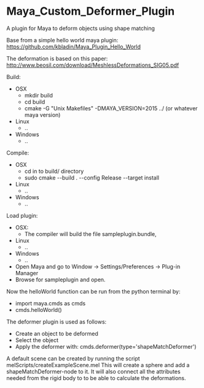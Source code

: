 # Maya_Custom_Deformer_Plugin
A plugin for Maya to deform objects using shape matching

Base from a simple hello world maya plugin:
https://github.com/kbladin/Maya_Plugin_Hello_World

The deformation is based on this paper:
http://www.beosil.com/download/MeshlessDeformations_SIG05.pdf

Build:
  * OSX
    * mkdir build
    * cd build
    * cmake -G "Unix Makefiles" -DMAYA_VERSION=2015 ../ (or whatever maya version)
  * Linux
    * ..
  * Windows
    * ..

Compile:
  * OSX
    * cd in to build/ directory
    * sudo cmake --build . --config Release --target install
  * Linux
    * ..
  * Windows
    * ..

Load plugin:
  * OSX:
    * The compiler will build the file sampleplugin.bundle,
  * Linux
    * ..
  * Windows
    * ..
  * Open Maya and go to Window -> Settings/Preferences -> Plug-in Manager
  * Browse for sampleplugin and open.

Now the helloWorld function can be run from the python terminal by:
  * import maya.cmds as cmds
  * cmds.helloWorld()

The deformer plugin is used as follows:
  * Create an object to be deformed
  * Select the object
  * Apply the deformer with:
  	cmds.deformer(type='shapeMatchDeformer')

A default scene can be created by running the script melScripts/createExampleScene.mel
This will create a sphere and add a shapeMatchDeformer-node to it. It will
also connect all the attributes needed from the rigid body to to be able to
calculate the deformations.